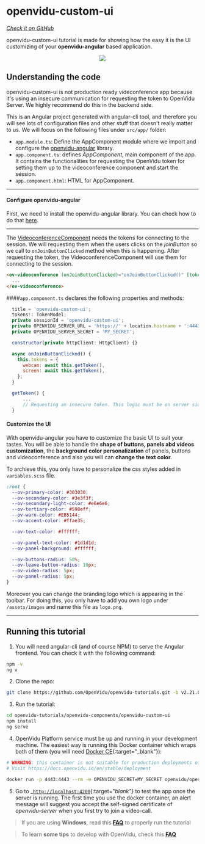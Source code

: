 # openvidu-custom-ui

<a href="https://github.com/OpenVidu/openvidu-tutorials/tree/master/openvidu-components/openvidu-custom-ui" target="_blank"><i class="icon ion-social-github"> Check it on GitHub</i></a>

openvidu-custom-ui tutorial is made for showing how the easy it is the UI customizing of your **openvidu-angular** based application.

<p align="center">
  <img class="img-responsive" style="max-width: 80%" src="img/components/custom-ui.png">
</p>


## Understanding the code

<div class="warningBoxContent">
  <div style="display: table-cell; vertical-align: middle;">
      <i class="icon ion-android-alert warningIcon"></i>
  </div>
  <div class="warningBoxText">
    openvidu-custom-ui is not production ready videconference app because it's using an insecure communication for requesting the token to OpenVidu Server. We highly recommend do this in the backend side.
  </div>
</div>

This is an Angular project generated with angular-cli tool, and therefore you will see lots of configuration files and other stuff that doesn't really matter to us. We will focus on the following files under `src/app/` folder:

- `app.module.ts`: Define the AppComponent module where we import and configure the [openvidu-angular](api/openvidu-angular/) library.
- `app.component.ts`: defines *AppComponent*, main component of the app. It contains the functionalities for requesting the OpenVidu token for setting them up to the videoconference component and start the session.
- `app.component.html`: HTML for AppComponent.
---

#### Configure openvidu-angular

First, we need to install the openvidu-angular library. You can check how to do that [here](/api/openvidu-angular/).

---

The [VideoconferenceComponent](/api/openvidu-angular/components/VideoconferenceComponent.html) needs the tokens for connecting to the session. We will requesting them when the users clicks on the _joinButton_ so we call to `onJoinButtonClicked` method when this is happening. After requesting the token, the VideoconferenceComponent will use them for connecting to the session.


```html
<ov-videoconference (onJoinButtonClicked)="onJoinButtonClicked()" [tokens]="tokens">
  ...
</ov-videoconference>
```

####`app.component.ts` declares the following properties and methods:

```javascript
  title = 'openvidu-custom-ui';
  tokens!: TokenModel;
  private sessionId = 'openvidu-custom-ui';
  private OPENVIDU_SERVER_URL = 'https://' + location.hostname + ':4443';
  private OPENVIDU_SERVER_SECRET = 'MY_SECRET';

  constructor(private httpClient: HttpClient) {}

  async onJoinButtonClicked() {
    this.tokens = {
      webcam: await this.getToken(),
      screen: await this.getToken(),
    };
  }

  getToken() {
	  ...
	  // Requesting an insecure token. This logic must be on server side.
  }

```

#### Customize the UI

With openvidu-angular you have to customize the basic UI to suit your tastes. You will be able to handle the **shape of buttons, panels abd videos customization**, the **background color personalization** of panels, buttons and videoconference and also you will can **change the text color**.

To archieve this, you only have to personalize the css styles added in `variables.scss` file.


```css
:root {
  --ov-primary-color: #303030;
  --ov-secondary-color: #3e3f3f;
  --ov-secondary-light-color: #e6e6e6;
  --ov-tertiary-color: #598eff;
  --ov-warn-color: #EB5144;
  --ov-accent-color: #ffae35;

  --ov-text-color: #ffffff;

  --ov-panel-text-color: #1d1d1d;
  --ov-panel-background: #ffffff;

  --ov-buttons-radius: 50%;
  --ov-leave-button-radius: 10px;
  --ov-video-radius: 5px;
  --ov-panel-radius: 5px;
}
```

Moreover you can change the branding logo which is appearing in the toolbar. For doing this, you only have to add you own logo under `/assets/images` and name this file as `logo.png`.

---

## Running this tutorial


1) You will need angular-cli (and of course NPM) to serve the Angular frontend. You can check it with the following command:

```bash
npm -v
ng v
```

2) Clone the repo:

```bash
git clone https://github.com/OpenVidu/openvidu-tutorials.git -b v2.21.0
```

3) Run the tutorial:

```bash
cd openvidu-tutorials/openvidu-components/openvidu-custom-ui
npm install
ng serve
```

4) OpenVidu Platform service must be up and running in your development machine. The easiest way is running this Docker container which wraps both of them (you will need [Docker CE](https://store.docker.com/search?type=edition&offering=community){:target="_blank"}):

```bash
# WARNING: this container is not suitable for production deployments of OpenVidu Platform
# Visit https://docs.openvidu.io/en/stable/deployment

docker run -p 4443:4443 --rm -e OPENVIDU_SECRET=MY_SECRET openvidu/openvidu-server-kms:2.21.0
```

5) Go to _[`http://localhost:4200`](http://localhost:4200){:target="_blank"}_ to test the app once the server is running. The first time you use the docker container, an alert message will suggest you accept the self-signed certificate of _openvidu-server_ when you first try to join a video-call.

> If you are using **Windows**, read this **[FAQ](troubleshooting/#3-i-am-using-windows-to-run-the-tutorials-develop-my-app-anything-i-should-know)** to properly run the tutorial

> To learn **some tips** to develop with OpenVidu, check this **[FAQ](troubleshooting/#2-any-tips-to-make-easier-the-development-of-my-app-with-openvidu)**






<link rel="stylesheet" href="https://cdnjs.cloudflare.com/ajax/libs/fancybox/3.1.20/jquery.fancybox.min.css" />
<script src="https://cdnjs.cloudflare.com/ajax/libs/fancybox/3.1.20/jquery.fancybox.min.js"></script>
<script>
  $().fancybox({
    selector : '[data-fancybox="gallery"]',
    infobar : true,
    arrows : false,
    loop: true,
    protect: true,
    transitionEffect: 'slide',
    buttons : [
        'close'
    ],
    clickOutside : 'close',
    clickSlide   : 'close',
  });
</script>


